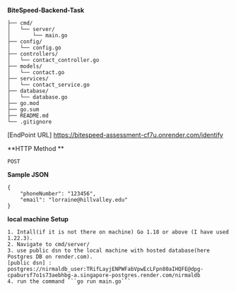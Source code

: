 **BiteSpeed-Backend-Task**
```
├── cmd/
│   └── server/
│       └── main.go
├── config/
│   └── config.go
├── controllers/
│   └── contact_controller.go
├── models/
│   └── contact.go
├── services/
│   └── contact_service.go
├── database/
│   └── database.go
├── go.mod
├── go.sum
├── README.md
└── .gitignore
```
[EndPoint URL] https://bitespeed-assessment-cf7u.onrender.com/identify

**HTTP Method **
```
POST

```
**Sample JSON**
```
{
    "phoneNumber": "123456",
    "email": "lorraine@hillvalley.edu"
}
```
**local machine Setup** 
```
1. Intall(if it is not there on machine) Go 1.18 or above (I have used 1.22.3).
2. Navigate to cmd/server/
3. use public dsn to the local machine with hosted database(here Postgres DB on render.com).
[public dsn] : postgres://nirmaldb_user:TRifLayjENPWFabVpwEcLFpn80aIHQFE@dpg-cpabursf7o1s73aebhbg-a.singapore-postgres.render.com/nirmaldb
4. run the command ```go run main.go```
```
